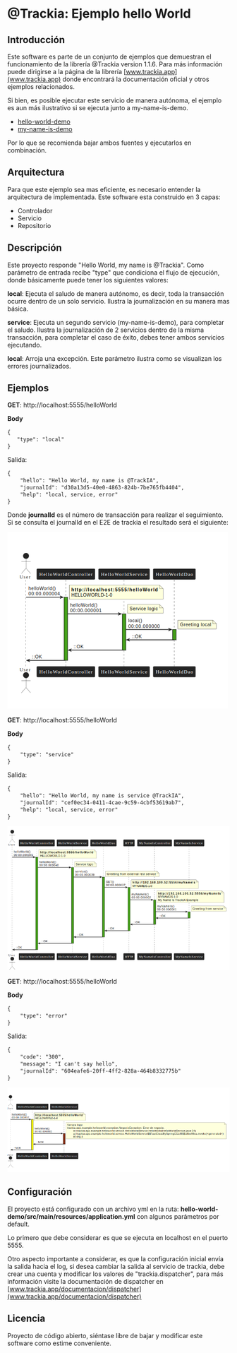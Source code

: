 # @Trackia: Ejemplo hello World



## Introducción


Este software es parte de un conjunto de ejemplos que demuestran el funcionamiento de la librería @Trackia version 1.1.6.
Para más información puede dirigirse a la página de la librería [www.trackia.app](www.trackia.app) donde encontrará la documentación oficial y otros ejemplos relacionados.



Si bien, es posible ejecutar este servicio de manera autónoma, el ejemplo es aun más ilustrativo si se ejecuta junto a my-name-is-demo.
- [hello-world-demo](https://github.com/trackiaapp/hello-world-demo)
- [my-name-is-demo](https://github.com/trackiaapp/my-name-is-demo)


Por lo que se recomienda bajar ambos fuentes y ejecutarlos en combinación.



## Arquitectura

Para que este ejemplo sea mas eficiente, es necesario entender la arquitectura de implementada. Este software esta construido en 3 capas:
- Controlador
- Servicio
- Repositorio



## Descripción
Este proyecto responde "Hello World, my name is @Trackia". Como parámetro de entrada recibe "type" que condiciona el flujo de ejecución, donde básicamente puede tener los siguientes valores:

**local**: Ejecuta el saludo de manera autónomo, es decir, toda la transacción ocurre dentro de un solo servicio. Ilustra la journalización en su manera mas básica.

**service**: Ejecuta un segundo servicio (my-name-is-demo), para completar el saludo. Ilustra la journalización de 2 servicios dentro de la misma transacción, para completar el caso de éxito, debes tener ambos servicios ejecutando.

**local**: Arroja una excepción. Este parámetro ilustra como se visualizan los errores journalizados.


## Ejemplos

**GET**: http://localhost:5555/helloWorld

**Body**

```
{
   "type": "local"
}
```

Salida:

```
{
    "hello": "Hello World, my name is @TrackIA",
    "journalId": "d30a13d5-40e0-4863-824b-7be765fb4404",
    "help": "local, service, error"
}

```
Donde **journalId** es el número de transacción para realizar el seguimiento. Si se consulta el journalId en el E2E de trackia el resultado será el siguiente:


![Secuencia](secuence.png)



**GET**: http://localhost:5555/helloWorld

**Body**

```
{
    "type": "service"
}

```

Salida:

```
{
    "hello": "Hello World, my name is service @TrackIA",
    "journalId": "cef0ec34-0411-4cae-9c59-4cbf53619ab7",
    "help": "local, service, error"
}

```

![Secuencia](secuence2.png)


**GET**: http://localhost:5555/helloWorld

**Body**

```
{
    "type": "error"
}

```

Salida:

```
{
    "code": "300",
    "message": "I can't say hello",
    "journalId": "604eafe6-20ff-4ff2-828a-464b8332775b"
}

```

![Secuencia](secuence3.png)


## Configuración
El proyecto está configurado con un archivo yml en la ruta: **hello-world-demo/src/main/resources/application.yml** con algunos parámetros por default.


Lo primero que debe considerar es que se ejecuta en localhost en el puerto 5555.

Otro aspecto importante a considerar, es que la configuración inicial envía la salida hacia el log, si desea cambiar la salida al servicio de trackia, debe crear una cuenta y modificar los valores de "trackia.dispatcher", para más información visite la documentación de dispatcher en
[www.trackia.app/documentacion/dispatcher](www.trackia.app/documentacion/dispatcher)


## Licencia
Proyecto de código abierto, siéntase libre de bajar y modificar este software como estime conveniente.

